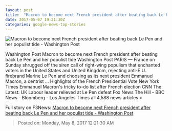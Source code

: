 ```yaml
---
layout: post
title:  "Macron to become next French president after beating back Le Pen and her populist tide - Washington Post"
date: 2017-05-07 19:21:30Z
categories: google-news-top-stories
---
```


![Macron to become next French president after beating back Le Pen and her populist tide - Washington Post](https://img.washingtonpost.com/rf/image_1484w/2010-2019/WashingtonPost/2017/05/07/Interactivity/Images/crop_90313098585_0-5.jpg)

Washington Post Macron to become next French president after beating back Le Pen and her populist tide Washington Post PARIS — France on Sunday shrugged off the siren call of right-wing populism that enchanted voters in the United States and United Kingdom, rejecting anti-E.U. firebrand Marine Le Pen and choosing as its next president Emmanuel Macron, a centrist ... Highlights of the French Presidential Vote New York Times Emmanuel Macron's tricky to-do list after French election CNN The Latest: UK Labour leader relieved at Le Pen defeat Fox News The Hill - BBC News - Bloomberg - Los Angeles Times all 4,588 news articles »


Full story on F3News: [Macron to become next French president after beating back Le Pen and her populist tide - Washington Post](http://www.f3nws.com/n/VEJxJJ)

> Posted on: Monday, May 8, 2017 12:21:30 AM
